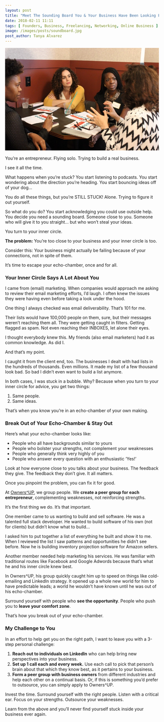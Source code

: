 ```yaml
---
layout: post
title: "Meet The Sounding Board You & Your Business Have Been Looking For"
date: 2018-02-11 11:11
tags: [ Founders, Business, Freelancing, Networking, Online Business ]
image: /images/posts/soundboard.jpg
post_author: Tanya Alvarez
---
```

<img src="/images/posts/soundboard.jpg" />

You’re an entrepreneur. Flying solo. Trying to build a real business.

I see it all the time.

What happens when you’re stuck? You start listening to podcasts. You start wondering about the direction you’re heading. You start bouncing ideas off of your dog…

You do all these things, but you’re STILL STUCK! Alone. Trying to figure it out yourself.

So what do you do? You start acknowledging you could use outside help. You decide you need a sounding board. Someone close to you. Someone who will give it to you straight… but who won’t steal your ideas.

You turn to your inner circle.

__The problem:__ You’re too close to your business and your inner circle is too.

Consider this: Your business might actually be failing because of your connections, not in spite of them.

It’s time to escape your echo-chamber, once and for all.

### Your Inner Circle Says A Lot About You

I came from (email) marketing. When companies would approach me asking to review their email marketing efforts, I’d laugh. I often knew the issues they were having even before taking a look under the hood.

One thing I always checked was email deliverability. That’s 101 for me.

Their lists would have 100,000 people on them, sure, but their messages weren’t reaching them all. They were getting caught in filters. Getting flagged as spam. Not even reaching their INBOXES, let alone their eyes.

I thought everybody knew this. My friends (also email marketers) had it as common knowledge. As did I.

And that’s my point.

I caught it from the client end, too. The businesses I dealt with had lists in the hundreds of thousands. Even millions. It made my list of a few thousand look bad. So bad I didn’t even want to build a list anymore.

In both cases, I was stuck in a bubble. Why? Because when you turn to your inner circle for advice, you get two things:

1. Same people.
2. Same ideas.

That’s when you know you’re in an echo-chamber of your own making.

### Break Out of Your Echo-Chamber & Stay Out

Here’s what your echo-chamber looks like:

* People who all have backgrounds similar to yours
* People who bolster your strengths, not complement your weaknesses
* People who generally think very highly of you
* People who answer every question with an enthusiastic ‘Yes!’

Look at how everyone close to you talks about your business. The feedback they give. The feedback they don’t give. It all matters.

Once you pinpoint the problem, you can fix it for good.

At [Owners^UP](https://ownersup.com/), we group people. We __create a peer group for each entrepreneur__, complementing weaknesses, not reinforcing strengths.

It’s the first thing we do. It’s that important.

One member came to us wanting to build and sell software. He was a talented full stack developer. He wanted to build software of his own (not for clients) but didn’t know what to build...

I asked him to put together a list of everything he built and show it to me. When I reviewed the list I saw patterns and opportunities he didn’t see before. Now he is building inventory projection software for Amazon sellers.

Another member needed help marketing his services. He was familiar with traditional routes like Facebook and Google Adwords because that’s what he and his inner circle knew best.

In Owners^UP, his group quickly caught him up to speed on things like cold-emailing and LinkedIn strategy. It opened up a whole new world for him to have predictable leads; a world he wouldn’t have known until he was out of his echo-chamber.

Surround yourself with people who __see the opportunity__. People who push you to __leave your comfort zone__.

That’s how you break out of your echo-chamber.

### My Challenge to You

In an effort to help get you on the right path, I want to leave you with a 3-step personal challenge:

1. __Reach out to individuals on LinkedIn__ who can help bring new perspectives into your business.
2. __Set up 1 call each and every week.__ Use each call to pick that person’s brain about that which they know best, as it pertains to your business.
3. __Form a peer group with business owners__ from different industries and help each other on a continual basis. Or, if this is something you’d prefer to outsource, you can simply apply to Owners^UP.

Invest the time. Surround yourself with the right people. Listen with a critical ear. Focus on your strengths. Outsource your weaknesses.

Learn from the above and you’ll never find yourself stuck inside your business ever again.